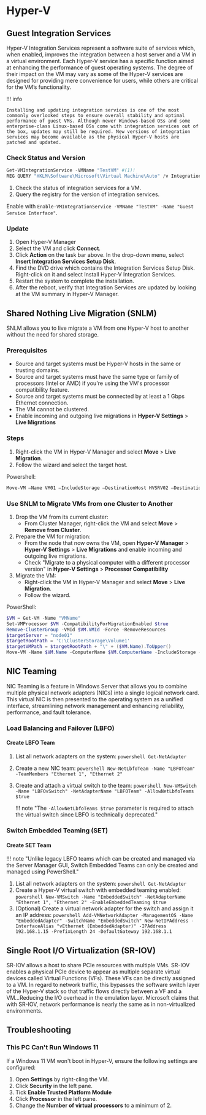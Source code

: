 # Hyper-V

## Guest Integration Services

Hyper-V Integration Services represent a software suite of services which, when enabled, improves the integration between a host server and a VM in a virtual environment. Each Hyper-V service has a specific function aimed at enhancing the performance of guest operating systems. The degree of their impact on the VM may vary as some of the Hyper-V services are designed for providing mere convenience for users, while others are critical for the VM’s functionality.

!!! info 

    Installing and updating integration services is one of the most commonly overlooked steps to ensure overall stability and optimal performance of guest VMs. Although newer Windows-based OSs and some enterprise-class Linux-based OSs come with integration services out of the box, updates may still be required. New versions of integration services may become available as the physical Hyper-V hosts are patched and updated.

### Check Status and Version

```powershell
Get-VMIntegrationService -VMName "TestVM" #(1)!
REG QUERY "HKLM\Software\Microsoft\Virtual Machine\Auto" /v IntegrationServicesVersion #(2)!
```

1. Check the status of integration services for a VM.
2. Query the registry for the version of integration services.

Enable with `Enable-VMIntegrationService -VMName "TestVM" -Name "Guest Service Interface"`.

### Update

1. Open Hyper-V Manager
2. Select the VM and click **Connect**.
3. Click **Action** on the task bar above. In the drop-down menu, select **Insert Integration Services Setup Disk**.
4. Find the DVD drive which contains the Integration Services Setup Disk. Right-click on it and select Install Hyper-V Integration Services.
5. Restart the system to complete the installation.
6. After the reboot, verify that Integration Services are updated by looking at the VM summary in Hyper-V Manager.

## Shared Nothing Live Migration (SNLM)

SNLM allows you to live migrate a VM from one Hyper-V host to another without the need for shared storage.

### Prerequisites

- Source and target systems must be Hyper-V hosts in the same or trusting domains.
- Source and target systems must have the same type or family of processors (Intel or AMD) if you're using the VM's processor compatibility feature.
- Source and target systems must be connected by at least a 1 Gbps Ethernet connection.
- The VM cannot be clustered.
- Enable incoming and outgoing live migrations in **Hyper-V Settings** > **Live Migrations**

### Steps

1. Right-click the VM in Hyper-V Manager and select **Move** > **Live Migration**.
2. Follow the wizard and select the target host.

Powershell:

```powershell
Move-VM –Name VM01 –IncludeStorage –DestinationHost HVSRV02 –DestinationStoragePath D:\Hyper-V\
```

### Use SNLM to Migrate VMs from one Cluster to Another

1. Drop the VM from its current cluster:
    - From Cluster Manager, right-click the VM and select **Move** > **Remove from Cluster**.
2. Prepare the VM for migration:</br>
    - From the node that now owns the VM, open **Hyper-V Manager** > **Hyper-V Settings** > **Live Migrations** and enable incoming and outgoing live migrations.
    - Check "Migrate to a physical computer with a different processor version" in **Hyper-V Settings** > **Processor Compatibility**
3. Migrate the VM:
    - Right-click the VM in Hyper-V Manager and select **Move** > **Live Migration**.
    - Follow the wizard.

PowerShell:

```powershell
$VM = Get-VM -Name "VMName"
Set-VMProcessor $VM -CompatibilityForMigrationEnabled $true
Remove-ClusterGroup -VMId $VM.VMId -Force -RemoveResources
$targetServer = "node01"
$targetRootPath = 'C:\ClusterStorage\Volume1'
$targetVMPath = $targetRootPath + "\" + ($VM.Name).ToUpper()
Move-VM -Name $VM.Name -ComputerName $VM.ComputerName -IncludeStorage -DestinationHost $targetServer -DestinationStoragePath $targetVMPath
```

## NIC Teaming

NIC Teaming is a feature in Windows Server that allows you to combine multiple physical network adapters (NICs) into a single logical network card. This virtual NIC is then presented to the operating system as a unified interface, streamlining network management and enhancing reliability, performance, and fault tolerance.

### Load Balancing and Failover (LBFO)

#### Create LBFO Team

1. List all network adapters on the system:
        ```powershell
        Get-NetAdapter
        ```
2. Create a new NIC team:
        ```powershell
        New-NetLbfoTeam -Name "LBFOTeam" -TeamMembers "Ethernet 1", "Ethernet 2"
        ```
3. Create and attach a virtual switch to the team:
        ```powershell
        New-VMSwitch -Name "LBFOvSwitch" -NetAdapterName "LBFOTeam" -AllowNetLbfoTeams $true
        ```

    !!! note "The `-AllowNetLbfoTeams $true` parameter is required to attach the virtual switch since LBFO is technically deprecated."

### Switch Embedded Teaming (SET)

#### Create SET Team

!!! note "Unlike legacy LBFO teams which can be created and managed via the Server Manager GUI, Switch Embedded Teams can only be created and managed using PowerShell."

1. List all network adapters on the system:
        ```powershell
        Get-NetAdapter
        ```
2. Create a Hyper-V virtual switch with embedded teaming enabled:
        ```powershell
        New-VMSwitch -Name "EmbeddedSwitch" -NetAdapterName "Ethernet 1", "Ethernet 2" -EnableEmbeddedTeaming $true
        ```
3. (Optional) Create a virtual network adapter for the switch and assign it an IP address:
        ```powershell
        Add-VMNetworkAdapter -ManagementOS -Name "EmbeddedAdapter" -SwitchName "EmbeddedSwitch"
        New-NetIPAddress -InterfaceAlias "vEthernet (EmbeddedAdapter)" -IPAddress 192.168.1.15 -PrefixLength 24 -DefaultGateway 192.168.1.1
        ```

## Single Root I/O Virtualization (SR-IOV)

SR-IOV allows a host to share PCIe resources with multiple VMs. SR-IOV enables a physical PCIe device to appear as multiple separate virtual devices called Virtual Functions (VFs). These VFs can be directly assigned to a VM. In regard to network traffic, this bypasses the software switch layer of the Hyper-V stack so that traffic flows directly between a VF and a VM...Reducing the I/O overhead in the emulation layer. Microsoft claims that with SR-IOV, network performance is nearly the same as in non-virtualized environments.

## Troubleshooting

### This PC Can't Run Windows 11

If a Windows 11 VM won't boot in Hyper-V, ensure the following settings are configured:

1. Open **Settings** by right-cling the VM.
2. Click **Security** in the left pane. 
3. Tick **Enable Trusted Platform Module**
4. Click **Processor** in the left pane.
5. Change the **Number of virtual processors** to a minimum of 2.